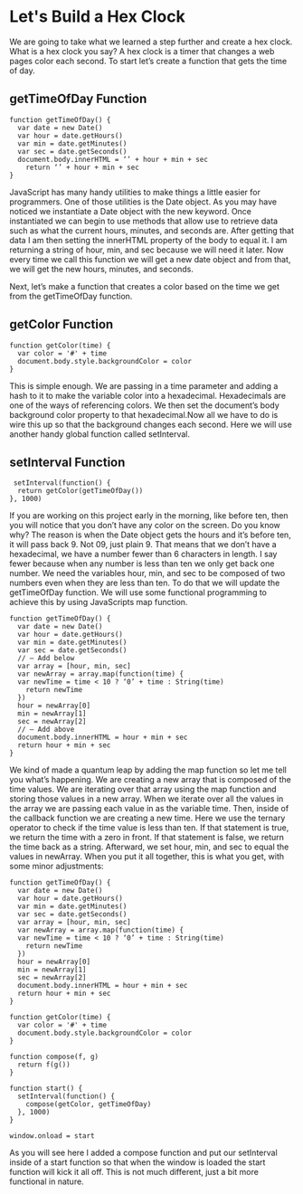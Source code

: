 # Let's Build a Hex Clock
 We are going to take what we learned a step further and create a hex clock.
 What is a hex clock you say? A hex clock is a timer that changes a web pages
 color each second. To start let’s create a function that gets the time of day.

 ## getTimeOfDay Function
```
function getTimeOfDay() {
  var date = new Date()
  var hour = date.getHours()
  var min = date.getMinutes()
  var sec = date.getSeconds()
  document.body.innerHTML = ‘’ + hour + min + sec
    return ‘’ + hour + min + sec
}
 ```

JavaScript has many handy utilities to make things a little easier
for programmers. One of those utilities is the Date object. As you may have noticed we
instantiate a Date object with the new keyword. Once instantiated we can
begin to use methods that allow use to retrieve data such as what the current hours,
minutes, and seconds are. After getting that data I am then setting the innerHTML
property of the body to equal it. I am returning a string of hour, min, and
sec because we will need it later. Now every time we call this function we will get a new
date object and from that, we will get the new hours, minutes, and seconds.

Next, let’s make a function that creates a color based
on the time we get from the getTimeOfDay function.

 ## getColor Function

```
function getColor(time) {
  var color = '#' + time
  document.body.style.backgroundColor = color
}
```

This is simple enough. We are passing in a time parameter and adding a hash to
it to make the variable color into a hexadecimal. Hexadecimals are one of the
ways of referencing colors. We then set the document’s body background color
property to that hexadecimal.Now all we have to do is wire this up so that the
background changes each second. Here we will use another handy global function called setInterval.

## setInterval Function

```
 setInterval(function() {
  return getColor(getTimeOfDay())
}, 1000)
```

If you are working on this project early in the morning, like before ten,
then you will notice that you don’t have any color on the screen. Do you know why?
The reason is when the Date object gets the hours and it’s before ten, it will pass
back 9. Not 09, just plain 9. That means that we don’t have a hexadecimal, we
have a number fewer than 6 characters in length. I say fewer because when any
number is less than ten we only get back one number. We need the variables hour, min,
and sec to be composed of two numbers even when they are less than ten. To do
that we will update the getTimeOfDay function. We will use some functional
programming to achieve this by using JavaScripts map function.

```
function getTimeOfDay() {
  var date = new Date()
  var hour = date.getHours()
  var min = date.getMinutes()
  var sec = date.getSeconds()
  // — Add below
  var array = [hour, min, sec]
  var newArray = array.map(function(time) {
  var newTime = time < 10 ? ‘0’ + time : String(time)
    return newTime
  })
  hour = newArray[0]
  min = newArray[1]
  sec = newArray[2]
  // — Add above
  document.body.innerHTML = hour + min + sec
  return hour + min + sec
}
```

We kind of made a quantum leap by adding the map function so let me tell you what’s happening. We are
creating a new array that is composed of the time values. We are iterating
over that array using the map function and storing those values in a new array.
When we iterate over all the values in the array we are passing each value
in as the variable time. Then, inside of the callback function we are creating a new time.
Here we use the ternary operator to check if the time value is less than ten. If that
statement is true, we return the time with a zero in front. If that statement is false, we return
the time back as a string. Afterward, we set hour, min, and sec to equal the values in newArray.
When you put it all together, this is what you get, with some minor adjustments:

```
function getTimeOfDay() {
  var date = new Date()
  var hour = date.getHours()
  var min = date.getMinutes()
  var sec = date.getSeconds()
  var array = [hour, min, sec]
  var newArray = array.map(function(time) {
  var newTime = time < 10 ? ‘0’ + time : String(time)
    return newTime
  })
  hour = newArray[0]
  min = newArray[1]
  sec = newArray[2]
  document.body.innerHTML = hour + min + sec
  return hour + min + sec
}

function getColor(time) {
  var color = '#' + time
  document.body.style.backgroundColor = color
}

function compose(f, g)
  return f(g())
}

function start() {
  setInterval(function() {
    compose(getColor, getTimeOfDay)
  }, 1000)
}

window.onload = start
```

As you will see here I added a compose function and put our setInterval
inside of a start function so that when the window is loaded the start function will kick it
all off. This is not much different, just a bit more functional in nature.
